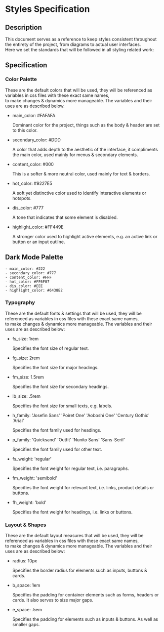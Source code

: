 # Styles Specification


## Description

This document serves as a reference to keep styles consistent throughout the entirety of the project, from diagrams to actual user interfaces.  
Here we set the standards that will be followed in all styling related work:

## Specification

### Color Palette

These are the default colors that will be used, they will be referenced as variables in css files with these exact same names,  
to make changes & dynamics more manageable. The variables and their uses are as described below.

- main_color: #FAFAFA

    Dominant color for the project, things such as the body & header are set to this color.

- secondary_color: #DDD

    A color that adds depth to the aesthetic of the interface, it compliments the main color, used mainly for menus & secondary elements.

- content_color: #000

    This is a softer & more neutral color, used mainly for text & borders.

- hot_color: #9227E5

    A soft yet distinctive color used to identify interactive elements or hotspots.

- dis_color: #777

    A tone that indicates that some element is disabled.

- highlight_color: #FF449E

    A stronger color used to highlight active elements, e.g. an active link or button or an input outline.

## Dark Mode Palette

    - main_color: #222
    - secondary_color: #777
    - content_color: #FFF
    - hot_color: #FF6F07
    - dis_color: #EEE
    - highlight_color: #6438E2

### Typography

These are the default fonts & settings that will be used, they will be referenced as variables in css files with these exact same names,  
to make changes & dynamics more manageable. The variables and their uses are as described below:

- fs_size: 1rem

    Specifies the font size of regular text.

- fg_size: 2rem

    Specifies the font size for major headings.

- fm_size: 1.5rem

    Specifies the font size for secondary headings.

- lb_size: .5rem

    Specifies the font size for small texts, e.g. labels.

- h_family: 'Josefin Sans' 'Poiret One' 'Aoboshi One' 'Century Gothic' 'Arial'

    Specifies the font family used for headings.

- p_family: 'Quicksand' 'Outfit' 'Nunito Sans' 'Sans-Serif'

    Specifies the font family used for other text.

- fs_weight: 'regular'

    Specifies the font weight for regular text, i.e. paragraphs.

- fm_weight: 'semibold'

    Specifies the font weight for relevant text, i.e. links, product details or buttons.

- fh_weight: 'bold'

    Specifies the font weight for headings, i.e. links or buttons.

### Layout & Shapes

These are the default layout measures that will be used, they will be referenced as variables in css files with these exact same names,  
to make changes & dynamics more manageable. The variables and their uses are as described below:

- radius: 10px

    Specifies the border radius for elements such as inputs, buttons & cards.

- b_space: 1em

    Specifies the padding for container elements such as forms, headers or cards. It also serves to size major gaps.

- e_space: .5em

    Specifies the padding for elements such as inputs & buttons. As well as smaller gaps.
